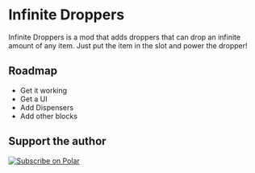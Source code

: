 # Infinite Droppers
Infinite Droppers is a mod that adds droppers that can drop an infinite amount of any item. Just put the item in the slot and power the dropper!

## Roadmap

- Get it working
- Get a UI
- Add Dispensers
- Add other blocks

## Support the author

<a href="https://polar.sh/tunderwood89"><picture><source media="(prefers-color-scheme: dark)" srcset="https://polar.sh/embed/subscribe.svg?org=tunderwood89&label=Subscribe&darkmode"><img alt="Subscribe on Polar" src="https://polar.sh/embed/subscribe.svg?org=tunderwood89&label=Subscribe"></picture></a>
